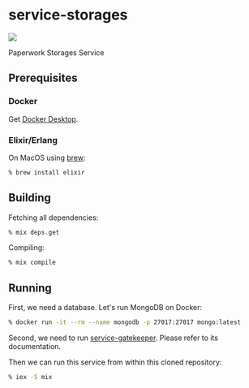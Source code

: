 service-storages
=============
[<img src="https://img.shields.io/docker/cloud/build/paperwork/service-storages.svg?style=for-the-badge"/>](https://hub.docker.com/r/paperwork/service-storages)

Paperwork Storages Service

## Prerequisites

### Docker

Get [Docker Desktop](https://www.docker.com/products/docker-desktop).

### Elixir/Erlang

On MacOS using [brew](https://brew.sh):

```bash
% brew install elixir
```

## Building

Fetching all dependencies:

```bash
% mix deps.get
```

Compiling:

```bash
% mix compile
```

## Running

First, we need a database. Let's run MongoDB on Docker:

```bash
% docker run -it --rm --name mongodb -p 27017:27017 mongo:latest
```

Second, we need to run [service-gatekeeper](https://github.com/paperwork/service-gatekeeper). Please refer to its documentation.

Then we can run this service from within this cloned repository:

```bash
% iex -S mix
```
